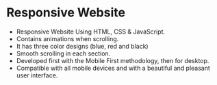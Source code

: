# Responsive Website 

- Responsive Website Using HTML, CSS & JavaScript.
- Contains animations when scrolling.
- It has three color designs (blue, red and black)
- Smooth scrolling in each section.
- Developed first with the Mobile First methodology, then for desktop.
- Compatible with all mobile devices and with a beautiful and pleasant user interface.
